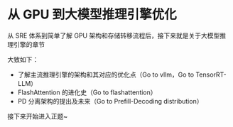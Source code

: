 # 从 GPU 到大模型推理引擎优化

从 SRE 体系到简单了解 GPU 架构和存储转移流程后，接下来就是关于大模型推理引擎的章节

大致如下：
* 了解主流推理引擎的架构和其对应的优化点（<Link to="13">Go to vllm</Link>，<Link to="23">Go to TensorRT-LLM</Link>）
* FlashAttention 的进化史（<Link to="32">Go to flashattention</Link>）
* PD 分离架构的提出及未来（<Link to="44">Go to Prefill-Decoding distribution</Link>）

接下来开始进入正题~